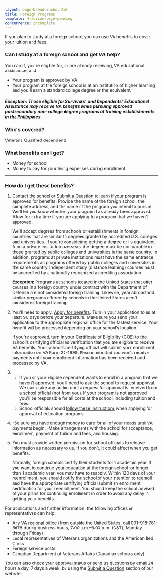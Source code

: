 ```yaml
---
layout: page-breadcrumbs.html
title: Foreign Programs
template: 4-action-page-pending
concurrence: incomplete
---
```


If you plan to study at a foreign school, you can use VA benefits to cover your tuition and fees.

### Can I study at a foreign school and get VA help?
You can if, you're eligible for, or are already receiving, VA educational assistance, and 
  - Your program is approved by VA.
  - Your program at the foreign school is at an institution of higher learning and you'll earn a standard college degree or the equivalent.

##### **Exception:** Those eligible for Survivors’ and Dependents’ Educational Assistance may receive VA benefits while pursuing approved postsecondary non-college degree programs at training establishments in the Philippines.

### Who's covered?
Veterans
Qualified dependents 

### What benefits can I get? 

- Money for school 
- Money to pay for your living expenses during enrollment

-----

### How do I get these benefits? 


<ol class="process">
<li class="step one wow fadeIn animated" markdown="1">


Contact the school or [Submit a Question](http://www.benefits.va.gov/gibill/ext_redirect.asp?url=https://gibill.custhelp.com/app/ask/) to learn if your program is approved for benefits. Provide the name of the foreign school, the complete address, and the name of the program you intend to pursue. We'll let you know whether your program has already been approved. Allow for extra time if you are applying to a program that we haven't approved.

We'll accept degrees from schools or establishments in foreign countries that are similar to degrees granted by accredited U.S. colleges and universities. If you're considering getting a degree or its equivalent from a private institution overseas, the degree must be comparable to those granted by public colleges and universities in the same country. In addition, programs at private institutions must have the same entrance requirements as programs offered by public colleges and universities in the same country. Independent study (distance learning) courses must be accredited by a nationally recognized accrediting association.

**Exception:** Programs at schools located in the United States that offer courses in a foreign country under contract with the Department of Defense are not considered foreign training. Likewise, year abroad and similar programs offered by schools in the United States aren't considered foreign training.


</li>

<li class="step two wow fadeIn animated" markdown="0">

You'll need to apply. [Apply for benefits](/education/apply-for-education-benefits/). Turn in your application to us at least 90 days before your departure. Make sure you send your application to the appropriate regional office for the fastest service. Your benefit will be processed depending on your school’s location. 

If you're approved, turn in your Certificate of Eligibility (COE) to the school’s certifying official as verification that you are eligible to receive VA benefits. Your school’s certifying official will submit your enrollment information on VA Form 22-1999. Please note that you won't receive payments until your enrollment information has been received and processed by VA.


</li>

<li class="step three wow fadeIn animated" markdown="0">


-	If you or your eligible dependent wants to enroll in a program that we haven't approved, you'll need to ask the school to request approval. We can't take any action until a request for approval is received from a school official (not from you). If your program is not approved, you'll be responsible for all costs at the school, including tuition and fees.
-	School officials should [follow these instructions](http://benefits.va.gov/gibill/foreign_program_approval_information_for_schools.asp) when applying for approval of education programs.


</li>

<li class="step four wow fadeIn animated" markdown="0">

-Be sure you have enough money to care for all of your needs until VA payments begin.
-Make arrangements with the school for acceptance, enrollment, payment of tuition and fees, and housing.

</li>

<li class="step five last wow fadeIn animated" markdown="0">

You must provide written permission for school officials to release information as necessary to us. If you don't, it could affect when you get benefits. 

Normally, foreign schools certify their students for 1 academic year. If you want to continue your education at the foreign school for longer than 1 academic year, you may have to reapply. Within 120 days of your reenrollment, you should notify the school of your intention to reenroll and have the appropriate certifying official submit an enrollment certification for your reenrollment. You should keep the school advised of your plans for continuing enrollment in order to avoid any delay in getting your benefits.


</ol>

For applications and further information, the following offices or representatives can help:

- Any [VA regional office](http://www.benefits.va.gov/benefits/offices.asp) (from outside the United States, call 001-918-781-5678 during business hours, 7:00 a.m.–6:00 p.m. (CST), Monday through Friday)
- Local representatives of Veterans organizations and the American Red Cross
- Foreign service posts
- Canadian Department of Veterans Affairs (Canadian schools only)

You can also check your approval status or send us questions by email 24 hours a day, 7 days a week, by using the [Submit a Question](http://www.benefits.va.gov/gibill/ext_redirect.asp?url=https://gibill.custhelp.com/app/ask/) section of our website.
